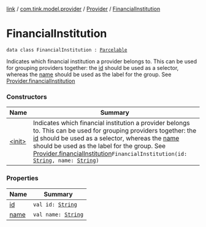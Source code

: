 [link](../../../index.md) / [com.tink.model.provider](../../index.md) / [Provider](../index.md) / [FinancialInstitution](./index.md)

# FinancialInstitution

`data class FinancialInstitution : `[`Parcelable`](https://developer.android.com/reference/android/os/Parcelable.html)

Indicates which financial institution a provider belongs to. This can be used for grouping providers together:
the [id](id.md) should be used as a selector, whereas the [name](name.md) should be used as the label for the group.
See [Provider.financialInstitution](../financial-institution.md)

### Constructors

| Name | Summary |
|---|---|
| [&lt;init&gt;](-init-.md) | Indicates which financial institution a provider belongs to. This can be used for grouping providers together: the [id](id.md) should be used as a selector, whereas the [name](name.md) should be used as the label for the group. See [Provider.financialInstitution](../financial-institution.md)`FinancialInstitution(id: `[`String`](https://kotlinlang.org/api/latest/jvm/stdlib/kotlin/-string/index.html)`, name: `[`String`](https://kotlinlang.org/api/latest/jvm/stdlib/kotlin/-string/index.html)`)` |

### Properties

| Name | Summary |
|---|---|
| [id](id.md) | `val id: `[`String`](https://kotlinlang.org/api/latest/jvm/stdlib/kotlin/-string/index.html) |
| [name](name.md) | `val name: `[`String`](https://kotlinlang.org/api/latest/jvm/stdlib/kotlin/-string/index.html) |
